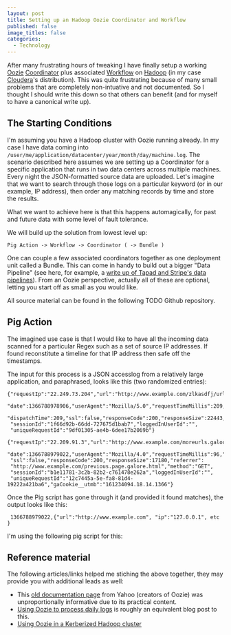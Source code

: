 ```yaml
---
layout: post
title: Setting up an Hadoop Oozie Coordinator and Workflow
published: false
image_titles: false
categories: 
  - Technology
---
```


After many frustrating hours of tweaking I have finally setup a working
[Oozie](https://oozie.apache.org/)
[Coordinator](https://oozie.apache.org/docs/3.1.3-incubating/CoordinatorFunctionalSpec.html)
plus associated
[Workflow](https://oozie.apache.org/docs/3.1.3-incubating/WorkflowFunctionalSpec.html)
on [Hadoop](http://hadoop.apache.org) (in my case [Cloudera](http://www.cloudera.com/content/cloudera/en/about/hadoop-and-big-data.html)'s distribution). This was quite frustrating
because of many small problems that are completely non-intuative and not
documented. So I thought I should write this down so that others can benefit
(and for myself to have a canonical write up).

## The Starting Conditions
I'm assuming you have a Hadoop cluster with Oozie running already. In my case I have data coming into `/user/me/application/datacenter/year/month/day/machine.log`. The scenario described here assumes we are setting up a Coordinator for a specific application that runs in two data centers across multiple machines. Every night the JSON-formatted source data are uploaded. Let's imagine that we want to search through those logs on a particular keyword (or in our example, IP address), then order any matching records by time and store the results.

What we want to achieve here is that this happens automagically, for past and future data with some level of fault tolerance.

We will build up the solution from lowest level up:

`Pig Action -> Workflow -> Coordinator ( -> Bundle )`

One can couple a few associated coordinators together as one deployment unit called a Bundle. This can come in handy to build out a bigger "Data Pipeline" (see here, for example, a [write up of Tapad and Stripe's data pipelines](http://www.hakkalabs.co/articles/big-small-hot-or-cold-your-data-needs-a-robust-pipeline-examples-from-stripe-tapad-etsy-square)). From an Oozie perspective, actually all of these are optional, letting you start off as small as you would like.

All source material can be found in the following TODO Github repository.

## Pig Action
The imagined use case is that I would like to have all the incoming data scanned for a particular Regex such as a set of source IP addresses. If found reconstitute a timeline for that IP address then safe off the timestamps.

The input for this process is a JSON accesslog from a relatively large application, and paraphrased, looks like this (two randomized entries):

    {"requestIp":"22.249.73.204","url":"http://www.example.com/zlkasdfj/url.extension.html",
     "date":1366788978906,"userAgent":"Mozilla/5.0","requestTimeMillis":209,
     "dispatchTime":209,"ssl":false,"responseCode":200,"responseSize":22443,"method":"GET",
     "sessionId":"1f66d92b-66dd-727675d1bab7","loggedInUserId":"",
     "uniqueRequestId":"9df01305-ae4b-6dee17b2069b"}

    {"requestIp":"22.209.91.3","url":"http://www.example.com/moreurls.galore.html",
     "date":1366788979022,"userAgent":"Mozilla/4.0","requestTimeMillis":96,"dispatchTime":96,
     "ssl":false,"responseCode":200,"responseSize":17180,"referrer":
     "http://www.example.com/previous.page.galore.html","method":"GET",
     "sessionId":"b1e11781-3c2b-82b2-c761478e262a","loggedInUserId":"",
     "uniqueRequestId":"12c7445a-5e-fa8-81d4-19222a421ba6","gaCookie__utmb":"161234094.18.14.1366"}

Once the Pig script has gone through it (and provided it found matches), the output looks like this:

     1366788979022,{"url":"http://www.example.com", "ip":"127.0.0.1", etc }

I'm using the following pig script for this:









## Reference material
The following articles/links helped me stiching the above together, they may provide you with additional leads as well:

- This [old documentation page](https://github.com/yahoo/oozie/wiki/Oozie-Coord-Use-Cases) from Yahoo (creators of Oozie) was unproportionally informative due to its practical content.
- [Using Oozie to process daily logs](http://ehukai.com/2011/06/14/using-oozie-to-process-daily-logs/) is roughly an equivalent blog post to this.
- [Using Oozie in a Kerberized Hadoop cluster](http://prodlife.wordpress.com/2013/11/22/using-oozie-in-kerberized-cluster/)





















